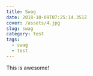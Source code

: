 ```yaml
---
title: Swag
date: 2018-10-09T07:25:14.351Z
cover: /assets/4.jpg
slug: swag
category: test
tags:
  - swag
  - test
---
```

This is awesome!
